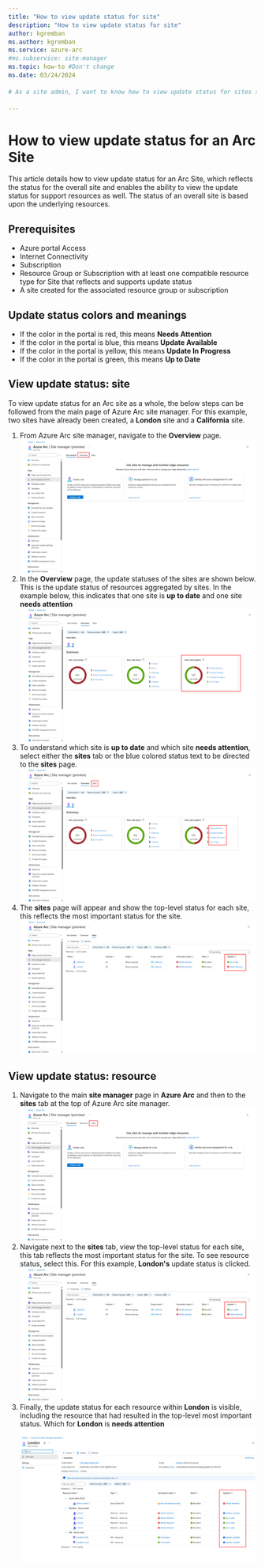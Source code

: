 ```yaml
---
title: "How to view update status for site"
description: "How to view update status for site"
author: kgremban
ms.author: kgremban
ms.service: azure-arc
#ms.subservice: site-manager
ms.topic: how-to #Don't change
ms.date: 03/24/2024

# As a site admin, I want to know how to view update status for sites so that I can use my site.

---
```


# How to view update status for an Arc Site

This article details how to view update status for an Arc Site, which reflects the status for the overall site and enables the ability to view the update status for support resources as well. The status of an overall site is based upon the underlying resources.

## Prerequisites

* Azure portal Access
* Internet Connectivity
* Subscription
* Resource Group or Subscription with at least one compatible resource type for Site that reflects and supports update status
* A site created for the associated resource group or subscription

## Update status colors and meanings

* If the color in the portal is red, this means **Needs Attention**
* If the color in the portal is blue, this means **Update Available**
* If the color in the portal is yellow, this means **Update In Progress**
* If the color in the portal is green, this means **Up to Date**

## View update status: site

To view update status for an Arc site as a whole, the below steps can be followed from the main page of Azure Arc site manager. For this example, two sites have already been created, a **London** site and a **California** site. 

1. From Azure Arc site manager, navigate to the **Overview** page. 
![navigate to overview page from site manager main page](./media/how-to-view-update-status/overview_sites_page.png)
2. In the **Overview** page, the update statuses of the sites are shown below. This is the update status of resources aggregated by sites. In the example below, this indicates that one site is **up to date** and one site **needs attention**
![overview page site update details and status](./media/how-to-view-update-status/site_manager_update_status_overview_page.png)
3. To understand which site is **up to date** and which site **needs attention**, select either the **sites** tab or the blue colored status text to be directed to the **sites** page.
![overview page naviagte and view details on updates](./media/how-to-view-update-status/click_update_status_site_details.png)
4. The **sites** page will appear and show the top-level status for each site, this reflects the most important status for the site. 
![update status on the site page](./media/how-to-view-update-status/site_update_status_from_sites_page.png)

## View update status: resource

1. Navigate to the main **site manager** page in **Azure Arc** and then to the **sites** tab at the top of Azure Arc site manager. 
![site manager navigate to the resource status for updates via sites tab](./media/how-to-view-update-status/sites_button_from_site_manager.png)
2. Navigate next to the **sites** tab, view the top-level status for each site, this tab reflects the most important status for the site. To see resource status, select this. For this example, **London's** update status is clicked.
![selecting the status to see the resource status for updates](./media/how-to-view-update-status/site_update_status_from_sites_page.png)
3. Finally, the update status for each resource within **London** is visible, including the resource that had resulted in the top-level most important status. Which for **London** is **needs attention**
![viewing the resource status for updates](./media/how-to-view-update-status/london_resource_status_updates.png)
